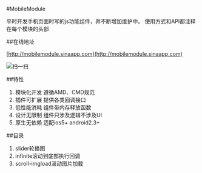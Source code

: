 #MobileModule

平时开发手机页面时写的js功能组件，并不断增加维护中。
使用方式和API都注释在每个模块的头部

##在线地址

[http://mobilemodule.sinaapp.com](http://mobilemodule.sinaapp.com)

![扫一扫](http://mobilemodule.sinaapp.com/test/erw.png)

##特性

1. 模块化开发 遵循AMD、CMD规范
2. 插件可扩展 提供各类回调接口
3. 低性能消耗 组件带内存释放函数
4. 设计无限制 组件只涉及逻辑不涉及UI
6. 原生无依赖 适配ios5+ android2.3+

##目录

1. slider轮播图
2. infinite滚动到底部执行回调
3. scroll-imgload滚动图片加载